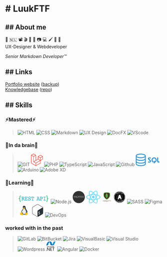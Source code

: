 # # LuukFTF

## ## About me

💜 🇳🇱 📽️ 🎬 🎵 👾 📷 💻 🖌️ 💚 🌈  
UX-Designer & Webdeveloper

*Senior Markdown Developer™*

## ##  Links

[Portfolio website][github.io/lucasvdvegt/portfolio] ([backup][lucasvdvegt/portfolio])  
[Knowledgebase][github.io/lucasvdvegt/knowledgebase] ([repo][github/lucasvdvegt/knowledgebase])

## ## Skills

### ⚡Mastered⚡

> <img alt="HTML" width='30' src="img/html.svg"/>
> <img alt="CSS" width='50' src="img/css.svg"/>
> <img alt="Markdown" width='60' src="img/markdown.svg"/>
> <img alt="UX Design" width='70' src="img/uxui.svg"/>
> <img alt="DocFX" height='40' src="img/docfx.jpg"/>
> <img alt="VScode" height='40' src="img/vscode.svg"/>

### 🧠In da brain🧠
> <img alt="GIT" height='40' src="img/git.svg"/> 
> <img alt="Laravel" height='40' src="img/laravel.svg"/>
> <img alt="PHP" height='25' src="img/php.svg"/> 
> <img alt="TypeScript" height='40' src="img/typescript.svg"/> 
> <img alt="JavaScript" height='40' src="img/javascript.svg"/>  
> <img alt="Github" height='40' src="img/github.svg"/> 
> <img alt="SQL" height='40' src="img/sql.png"/> 
> <img alt="Arduino" height='40' src="img/arduino.svg"/> 
> <img alt="Adobe XD" width='40' src="img/adobexd.svg"/>


### 🌱Learning🌱
> <img alt="RESTfull API" height='30' src="img/restapi.png"/>
> <img alt="Node.js" height='50' src="img/nodejs.svg"/> 
> <img alt="express" height='40' src="img/express.png"/>
> <img alt="React" height='40' src="img/react.svg"/> 
> <img alt="MongoDB" height='40' src="img/mongodb.png"/>
> <img alt="OAuth" height='40' src="img/oauth.svg"/>
> <img alt="SASS" height='40' src="img/sass.svg"/>
> <img alt="Figma" height='40' src="img/figma.svg"/>
> <img alt="Linux" height='40' src="img/linux.svg"/>
> <img alt="BASH" height='40' src="img/bash.svg"/>
> <img alt="DevOps" height='50' src="img/devops.webp"/> 


<!-- ### 🚀Future🚀

> <img alt="Next.js" height='50' src="img/nextjs.svg"/> 
> <img alt="Nest.js" height='50' src="img/nestjs.svg"/>
> <img alt="Kubernetes" height='50' src="img/kubernetes.svg"/> 
> <img alt="AWS" height='30' src="img/aws.svg"/> 
> <img alt="PWA" height= '30' src="img/pwa.png"/>  
> <img alt="Dotnetcore" height='40' src="img/dotnetcore.svg"/>  -->

### worked with in the past

> <img alt="GitLab" height='40' src="img/gitlab.svg"/> 
> <img alt="BitBucket" height='40' src="img/bitbucket.svg"/> 
> <img alt="Jira" height='40' src="img/jira.svg"/> 
> <img alt="VisualBasic" height='30' src="img/visualbasic.svg"/> 
> <img alt="Visual Studio" height='30' src="img/visualstudio.svg"/> 
> <img alt="Wordpress" height='30' src="img/wordpress.svg"/> 
> <img alt=".NET" height='30' src="img/dotnet.svg"/> 
> <img alt="Angular" height='40' src="img/angular.svg"/> 
> <img alt="Docker" height='40' src="img/docker.svg"/> 

<!-- LINKS -->

[lucasvdvegt/portfolio]: https://lucasvandervegt.nl/
[github.io/lucasvdvegt/portfolio]: https://luukftf.github.io/docfx-portfolio/
[github/lucasvdvegt/knowledgebase]: https://github.com/LuukFTF/knowledgebase
[github.io/lucasvdvegt/knowledgebase]: https://luukftf.github.io/knowledgebase/


